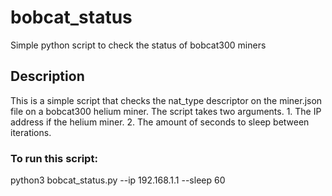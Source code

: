 # bobcat_status
Simple python script to check the status of bobcat300 miners

<h2>Description</h2>
This is a simple script that checks the nat_type descriptor on the miner.json file on a bobcat300 helium miner.
The script takes two arguments.
1. The IP address if the helium miner.
2. The amount of seconds to sleep between iterations.

<h3>To run this script:</h3>
python3 bobcat_status.py --ip 192.168.1.1 --sleep 60
